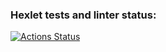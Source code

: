 ### Hexlet tests and linter status:
[![Actions Status](https://github.com/Bayb1k/fullstack-javascript-project-lvl1/workflows/hexlet-check/badge.svg)](https://github.com/Bayb1k/fullstack-javascript-project-lvl1/actions)